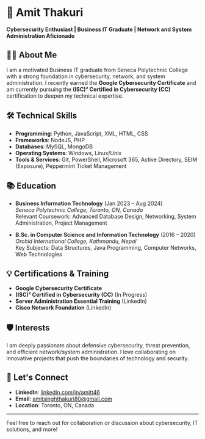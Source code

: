 # 👋 Amit Thakuri

**Cybersecurity Enthusiast | Business IT Graduate | Network and System Administration Aficionado**

## 👨‍💻 About Me
I am a motivated Business IT graduate from Seneca Polytechnic College with a strong foundation in cybersecurity, network, and system administration. I recently earned the **Google Cybersecurity Certificate** and am currently pursuing the **(ISC)² Certified in Cybersecurity (CC)** certification to deepen my technical expertise.

## 🛠 Technical Skills
- **Programming**: Python, JavaScript, XML, HTML, CSS
- **Frameworks**: NodeJS, PHP
- **Databases**: MySQL, MongoDB
- **Operating Systems**: Windows, Linux/Unix
- **Tools & Services**: Git, PowerShell, Microsoft 365, Active Directory, SEIM (Exposure), Peppermint Ticket Management

## 📚 Education
- **Business Information Technology** (Jan 2023 – Aug 2024)  
  *Seneca Polytechnic College, Toronto, ON, Canada*  
  Relevant Coursework: Advanced Database Design, Networking, System Administration, Project Management

- **B.Sc. in Computer Science and Information Technology** (2016 – 2020)  
  *Orchid International College, Kathmandu, Nepal*  
  Key Subjects: Data Structures, Java Programming, Computer Networks, Web Technologies

## 💡 Certifications & Training
- **Google Cybersecurity Certificate**
- **(ISC)² Certified in Cybersecurity (CC)** (In Progress)
- **Server Administration Essential Training** (LinkedIn)
- **Cisco Network Foundation** (LinkedIn)

## 🛡 Interests
I am deeply passionate about defensive cybersecurity, threat prevention, and efficient network/system administration. I love collaborating on innovative projects that push the boundaries of technology and security.

## 🌱 Let's Connect
- **LinkedIn**: [linkedin.com/in/amitt46](https://www.linkedin.com/in/amitt46/)
- **Email**: amitsinghthakuri80@gmail.com
- **Location**: Toronto, ON, Canada

---
Feel free to reach out for collaboration or discussion about cybersecurity, IT solutions, and more!
